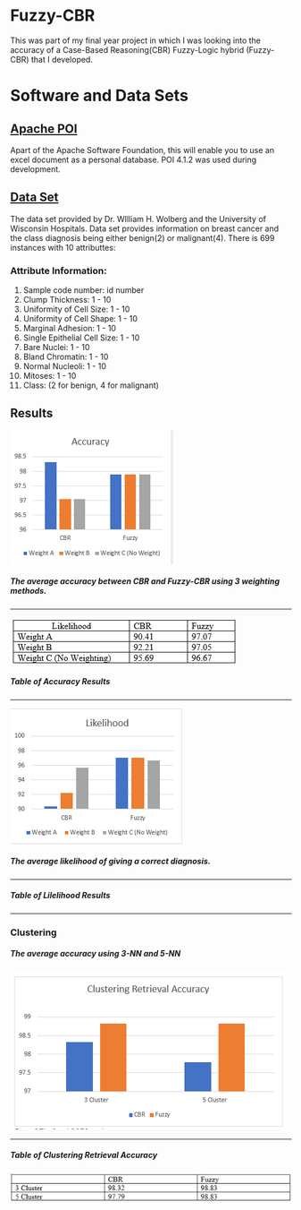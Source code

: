 # Fuzzy-CBR
This was part of my final year project in which I was looking into the accuracy of a Case-Based Reasoning(CBR) Fuzzy-Logic hybrid (Fuzzy-CBR) that I developed. 

# Software and Data Sets

## [Apache POI](https://poi.apache.org/)
Apart of the Apache Software Foundation, this will enable you to use an excel document as a personal database. POI 4.1.2 was used during development. 

## [Data Set](https://archive.ics.uci.edu/ml/datasets/breast+cancer+wisconsin+(original)) 
The data set provided by Dr. WIlliam H. Wolberg and the University of Wisconsin Hospitals. Data set provides information on breast cancer and the class diagnosis being either benign(2) or malignant(4). There is 699 instances with 10 attributtes:

### Attribute Information:
1. Sample code number: id number
2. Clump Thickness: 1 - 10
3. Uniformity of Cell Size: 1 - 10
4. Uniformity of Cell Shape: 1 - 10
5. Marginal Adhesion: 1 - 10
6. Single Epithelial Cell Size: 1 - 10
7. Bare Nuclei: 1 - 10
8. Bland Chromatin: 1 - 10
9. Normal Nucleoli: 1 - 10
10. Mitoses: 1 - 10
11. Class: (2 for benign, 4 for malignant)


## Results
![alt text](ImagesAndDiagrams/accuracy.PNG "Accuracy")
##### *The average accuracy between CBR and Fuzzy-CBR using 3 weighting methods.* 
***
![alt text](ImagesAndDiagrams/tableAccuracy.PNG "Table Accuracy")
##### *Table of Accuracy Results*
***
![alt text](ImagesAndDiagrams/likelihood.PNG "Likelihood Results")
##### *The average likelihood of giving a correct diagnosis.* 
***
##### Table of Lilelihood Results 
***
### Clustering

##### *The average accuracy using 3-NN and 5-NN*
![alt text](ImagesAndDiagrams/clusterAccuracy.PNG "Cluster Accuracy")
***
##### *Table of Clustering Retrieval Accuracy*
![alt text](ImagesAndDiagrams/tableCluster.PNG "Table Cluster")
